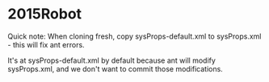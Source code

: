 2015Robot
=========

Quick note: When cloning fresh, copy sysProps-default.xml to sysProps.xml - this will fix ant errors.

It's at sysProps-default.xml by default because ant will modify sysProps.xml, and we don't want to commit those modifications.
